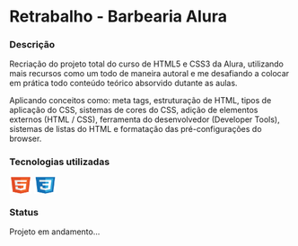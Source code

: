 # Retrabalho - Barbearia Alura


### Descrição

Recriação do projeto total do curso de HTML5 e CSS3 da Alura, utilizando mais recursos como um todo de maneira autoral e me desafiando a colocar em prática todo conteúdo teórico absorvido dutante as aulas.

Aplicando conceitos como: meta tags, estruturação de HTML, tipos de aplicação do CSS, sistemas de cores do CSS, adição de elementos externos (HTML / CSS), ferramenta do desenvolvedor (Developer Tools), sistemas de listas do HTML e formatação das pré-configurações do browser.

  
### Tecnologias utilizadas
    
  <img align="center" alt="HTML" height="30" width="40" src="https://raw.githubusercontent.com/devicons/devicon/master/icons/html5/html5-original.svg"> <img align="center" alt="CSS" height="30" width="40" src="https://raw.githubusercontent.com/devicons/devicon/master/icons/css3/css3-original.svg">
  
  
### Status
  
Projeto em andamento...

